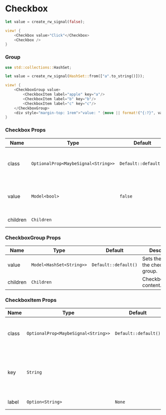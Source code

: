 # Checkbox

```rust demo
let value = create_rw_signal(false);

view! {
    <Checkbox value>"Click"</Checkbox>
    <Checkbox />
}
```

### Group

```rust demo
use std::collections::HashSet;

let value = create_rw_signal(HashSet::from(["a".to_string()]));

view! {
    <CheckboxGroup value>
        <CheckboxItem label="apple" key="a"/>
        <CheckboxItem label="b" key="b"/>
        <CheckboxItem label="c" key="c"/>
    </CheckboxGroup>
    <div style="margin-top: 1rem">"value: " {move || format!("{:?}", value.get())}</div>
}
```

### Checkbox Props

| Name     | Type                                | Default              | Description                                 |
| -------- | ----------------------------------- | -------------------- | ------------------------------------------- |
| class    | `OptionalProp<MaybeSignal<String>>` | `Default::default()` | Addtional classes for the checkbox element. |
| value    | `Model<bool>`                       | `false`              | Whether the checkbox is being checked.      |
| children | `Children`                          |                      | Checkbox's content.                         |

### CheckboxGroup Props

| Name     | Type                     | Default              | Description                           |
| -------- | ------------------------ | -------------------- | ------------------------------------- |
| value    | `Model<HashSet<String>>` | `Default::default()` | Sets the value of the checkbox group. |
| children | `Children`               |                      | CheckboxGroup's content.              |

### CheckboxItem Props

| Name | Type | Default | Description |
| --- | --- | --- | --- |
| class | `OptionalProp<MaybeSignal<String>>` | `Default::default()` | Addtional classes for the checkbox element. |
| key | `String` |  | The key of the checkbox to be used in a checkbox group. |
| label | `Option<String>` | `None` | Checkbox's label. |

